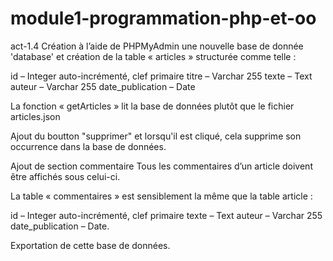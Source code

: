 # module1-programmation-php-et-oo
act-1.4
Création à l’aide de PHPMyAdmin une nouvelle base de donnée 'database' et création de la table « articles » structurée comme telle :

id  – Integer auto-incrémenté, clef primaire
titre – Varchar 255
texte – Text
auteur – Varchar 255
date_publication – Date

La fonction « getArticles » lit la base de données plutôt que le fichier articles.json

Ajout du boutton "supprimer" et lorsqu'il est cliqué, cela supprime son occurrence dans la base de données.

Ajout de section commentaire
Tous les commentaires d’un article doivent être affichés sous celui-ci.

La table « commentaires » est sensiblement la même que la table article :

id  – Integer auto-incrémenté, clef primaire
texte – Text
auteur – Varchar 255
date_publication – Date.


Exportation de cette base de données.
